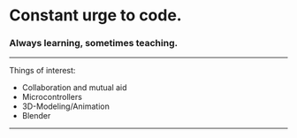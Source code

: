 # Constant urge to code.
### Always learning, sometimes teaching.
---
Things of interest:
- Collaboration and mutual aid
- Microcontrollers
- 3D-Modeling/Animation
- Blender
---
<!---
ElTrasho3000/ElTrasho3000 is a ✨ special ✨ repository because its `README.md` (this file) appears on your GitHub profile.
You can click the Preview link to take a look at your changes.
--->
